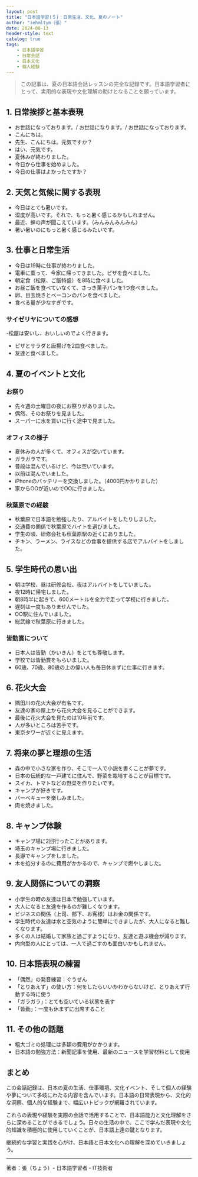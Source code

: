 ```yaml
---
layout: post
title: "日本語学習(５)：日常生活、文化、夏のノート"
author: "iehmltym（張）"
date: 2024-08-13
header-style: text
catalog: true
tags:
    - 日本語学習
    - 日常会話
    - 日本文化
    - 個人経験
---
```


> この記事は、夏の日本語会話レッスンの完全な記録です。日本語学習者にとって、実用的な表現や文化理解の助けとなることを願っています。

## 1. 日常挨拶と基本表現

- お世話になっております。/ お世話になります。/ お世話になっております。
- こんにちは。
- 先生、こんにちは。元気ですか？
- はい、元気です。
- 夏休みが終わりました。
- 今日から仕事を始めました。
- 今日の仕事はよかったですか？

## 2. 天気と気候に関する表現

- 今日はとても暑いです。
- 湿度が高いです。それで、もっと暑く感じるかもしれません。
- 最近、蝉の声が聞こえています。（みんみんみんみん）
- 暑い暑いのにもっと暑く感じるみたいです。

## 3. 仕事と日常生活

- 今日は19時に仕事が終わりました。
- 電車に乗って、今家に帰ってきました。ピザを食べました。
- 朝定食（松屋、ご飯特盛）を8時に食べました。
- お昼ご飯を食べていなくて、さっき菓子パンを1つ食べました。
- 卵、目玉焼きとベーコンのパンを食べました。
- 食べる量が少なすぎです。

### サイゼリヤについての感想
-松屋は安いし、おいしいのでよく行きます。
- ピザとサラダと唐揚げを2皿食べました。
- 友達と食べました。

## 4. 夏のイベントと文化

### お祭り
- 先々週の土曜日の夜にお祭りがありました。
- 偶然、そのお祭りを見ました。
- スーパーに水を買いに行く途中で見ました。

### オフィスの様子
- 夏休みの人が多くて、オフィスが空いています。
- ガラガラです。
- 普段は混んでいるけど、今は空いています。
- 以前は混んでいました。
- iPhoneのバッテリーを交換しました。（4000円かかりました）
- 家からOOが近いのでOOに行きました。

### 秋葉原での経験
- 秋葉原で日本語を勉強したり、アルバイトをしたりしました。
- 交通費の関係で秋葉原でバイトを選びました。
- 学生の頃、研修会社も秋葉原駅の近くにありました。
- チキン、ラーメン、ライスなどの食事を提供する店でアルバイトをしました。

## 5. 学生時代の思い出

- 朝は学校、昼は研修会社、夜はアルバイトをしていました。
- 夜12時に帰宅しました。
- 朝8時半に起きて、600メートルを全力で走って学校に行きました。
- 遅刻は一度もありませんでした。
- OO駅に住んでいました。
- 総武線で秋葉原に行きました。

### 皆勤賞について
- 日本人は皆勤（かいきん）をとても尊敬します。
- 学校では皆勤賞をもらいました。
- 60歳、70歳、80歳の上の偉い人も毎日休まずに仕事に行きます。

## 6. 花火大会

- 隅田川の花火大会が有名です。
- 友達の家の屋上から花火大会を見ることができます。
- 最後に花火大会を見たのは10年前です。
- 人が多いところは苦手です。
- 東京タワーが近くに見えます。

## 7. 将来の夢と理想の生活

- 森の中で小さな家を作り、そこで一人で小説を書くことが夢です。
- 日本の伝統的な一戸建てに住んで、野菜を栽培することが目標です。
- スイカ、トマトなどの野菜を作りたいです。
- キャンプが好きです。
- バーベキューを楽しみました。
- 肉を焼きました。

## 8. キャンプ体験

- キャンプ場に2回行ったことがあります。
- 埼玉のキャンプ場に行きました。
- 長瀞でキャンプをしました。
- 木を処分するのに費用がかかるので、キャンプで燃やしました。

## 9. 友人関係についての洞察

- 小学生の時の友達は日本で勉強しています。
- 大人になると友達を作るのが難しくなります。
- ビジネスの関係（上司、部下、お客様）はお金の関係です。
- 学生時代の友達は水と空気のように簡単にできましたが、大人になると難しくなります。
- 多くの人は結婚して家族と過ごすようになり、友達と遊ぶ機会が減ります。
- 内向型の人にとっては、一人で過ごすのも面白いかもしれません。

## 10. 日本語表現の練習

- 「偶然」の発音練習：ぐうぜん
- 「とりあえず」の使い方：何をしたらいいかわからないけど、とりあえず行動する時に使う
- 「ガラガラ」：とても空いている状態を表す
- 「皆勤」：一度も休まずに出席すること

## 11. その他の話題

- 粗大ゴミの処理には多額の費用がかかります。
- 日本語の勉強方法：新聞記事を使用、最新のニュースを学習材料として使用

## まとめ

この会話記録は、日本の夏の生活、仕事環境、文化イベント、そして個人の経験や夢について多岐にわたる内容を含んでいます。日本語の日常表現から、文化的な洞察、個人的な経験まで、幅広いトピックが網羅されています。

これらの表現や経験を実際の会話で活用することで、日本語能力と文化理解をさらに深めることができるでしょう。日々の生活の中で、ここで学んだ表現や文化的知識を積極的に使用していくことが、日本語上達の鍵となります。

継続的な学習と実践を心がけ、日本語と日本文化への理解を深めていきましょう。

---

著者：張（ちょう）- 日本語学習者・IT技術者
